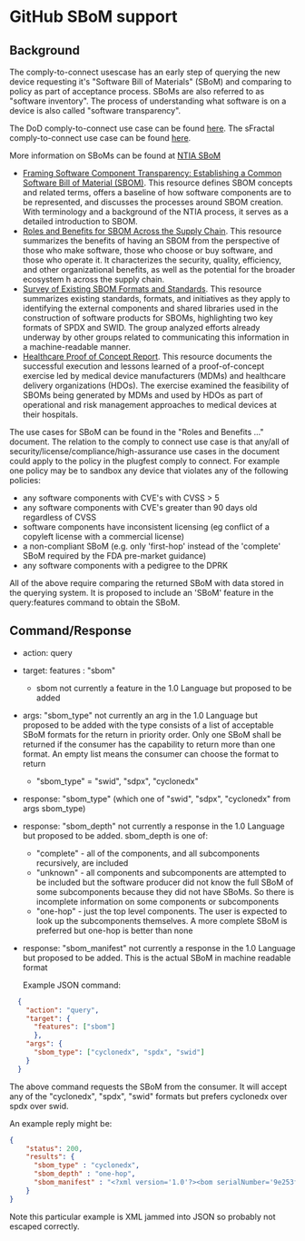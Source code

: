 # GitHub SBoM support

## Background

The comply-to-connect usescase has an early step of querying the new device requesting it's "Software Bill of Materials" (SBoM) and comparing to policy as part of acceptance process. SBoMs are also referred to as "software inventory". The process of understanding what software is on a device is also called "software transparency".

The DoD comply-to-connect use case can be found [here](uc-A-comply-to-connect.md). The sFractal comply-to-connect use case can be found [here](uc-sFractal-IoT-C2C.md).

More information on SBoMs can be found at [NTIA SBoM](https://www.ntia.gov/SBOM)
* [Framing Software Component Transparency: Establishing a Common Software Bill of Material (SBOM)](https://www.ntia.gov/files/ntia/publications/framingsbom_20191112.pdf). This resource defines SBOM concepts and related terms, offers a baseline of how software components are to be represented, and discusses the processes around SBOM creation. With terminology and a background of the NTIA process, it serves as a detailed introduction to SBOM.
* [Roles and Benefits for SBOM Across the Supply Chain](https://www.ntia.gov/files/ntia/publications/ntia_sbom_use_cases_roles_benefits-nov2019.pdf). This resource summarizes the benefits of having an SBOM from the perspective of those who make software, those who choose or buy software, and those who operate it. It characterizes the security, quality, efficiency, and other organizational benefits, as well as the potential for the broader ecosystem h across the supply chain.
* [Survey of Existing SBOM Formats and Standards](https://www.ntia.gov/files/ntia/publications/ntia_sbom_formats_and_standards_whitepaper_-_version_20191025.pdf). This resource summarizes existing standards, formats, and initiatives as they apply to identifying the external components and shared libraries used in the construction of software products for SBOMs, highlighting two key formats of SPDX and SWID. The group analyzed efforts already underway by other groups related to communicating this information in a machine-readable manner.
* [Healthcare Proof of Concept Report](https://www.ntia.gov/files/ntia/publications/ntia_sbom_healthcare_poc_report_2019_1001.pdf). This resource documents the successful execution and lessons learned of a proof-of-concept exercise led by medical device manufacturers (MDMs) and healthcare delivery organizations (HDOs). The exercise examined the feasibility of SBOMs being generated by MDMs and used by HDOs as part of operational and risk management approaches to medical devices at their hospitals.

The use cases for SBoM can be found in the "Roles and Benefits ..." document. The relation to the comply to connect use case is that any/all of security/license/compliance/high-assurance use cases in the document could apply to the policy in the plugfest comply to connect. For example one policy may be to sandbox any device that violates any of the following policies:
- any software components with CVE's with CVSS > 5
- any software components with CVE's greater than 90 days old regardless of CVSS
- software components have inconsistent licensing (eg conflict of a copyleft license with a commercial license)
- a non-compliant SBoM (e.g. only 'first-hop' instead of the 'complete' SBoM required by the FDA pre-market guidance)
- any software components with a pedigree to the DPRK

All of the above require comparing the returned SBoM with data stored in the querying system. It is proposed to include an 'SBoM' feature in the query:features command to obtain the SBoM.

## Command/Response

- action: query
- target: features : "sbom"
  * sbom not currently a feature in the 1.0 Language but proposed to be added
- args: "sbom_type" not currently an arg in the 1.0 Language but proposed to be added with the type consists of a list of acceptable SBoM formats for the return in priority order. Only one SBoM shall be returned if the consumer has the capability to return more than one format. An empty list means the consumer can choose the format to return
  * "sbom_type" = "swid", "sdpx", "cyclonedx"
- response: "sbom_type" (which one of "swid", "sdpx", "cyclonedx" from args sbom_type)
- response: "sbom_depth" not currently a response in the 1.0 Language but proposed to be added. sbom_depth is one of:
  * "complete" - all of the components, and all subcomponents recursively, are included
  * "unknown" - all components and subcomponents are attempted to be included but the software producer did not know the full SBoM of some subcomponents because they did not have SBoMs. So there is incomplete information on some components or subcomponents
  * "one-hop" - just the top level components. The user is expected to look up the subcomponents themselves. A more complete SBoM is preferred but one-hop is better than none
- response: "sbom_manifest" not currently a response in the 1.0 Language but proposed to be added. This is the actual SBoM in machine readable format

  Example JSON command:
```JSON
  {
    "action": "query",
    "target": {
      "features": ["sbom"]
      },
    "args": {
      "sbom_type": ["cyclonedx", "spdx", "swid"]
    }
  }
```
The above command requests the SBoM from the consumer. It will accept any of the "cyclonedx", "spdx", "swid" formats but prefers cyclonedx over spdx over swid.

An example reply might be:
```JSON
{
    "status": 200,
    "results": {
      "sbom_type" : "cyclonedx",
      "sbom_depth" : "one-hop",
      "sbom_manifest" : "<?xml version='1.0'?><bom serialNumber='9e253f92-4e1c-497e-8f87-50730d24f18a' xmlns='http://cyclonedx.org/schema/bom/1.1'><components><component type='library'><description>Nerves System BR - Buildroot based build platform for Nerves Systems</description><hashes><hash alg='SHA-256'>e3fda6bc49f8e3662d37355aad88c0839296597c0b6f6653d21967db1890b038</hash></hashes><licenses><license><id>Apache-2.0</id></license><license><name>GPLv2</name></license></licenses><name>nerves_system_br</name><purl>pkg:hex/nerves_system_br@1.9.5</purl><version>1.9.5</version></component><component type='library'><description>Nerves - Create firmware for embedded devices like Raspberry Pi, BeagleBone Black, and more</description><hashes><hash alg='SHA-256'>07079342db3a03d19694118a93f220359fbd94b6e174b98d1ea2709db9e81da9</hash></hashes><licenses><license><id>Apache-2.0</id></license></licenses><name>nerves</name><purl>pkg:hex/nerves@1.5.1</purl><version>1.5.1</version></component><component type='library'><description>Socket handling library for Elixir</description><hashes><hash alg='SHA-256'>98a2ab20ce17f95fb512c5cadddba32b57273e0d2dba2d2e5f976c5969d0c632</hash></hashes><licenses><license><id>WTFPL</id></license></licenses><name>socket</name><purl>pkg:hex/socket@0.3.13</purl><version>0.3.13</version></component><component type='library'><description>Read and write to U-Boot environment blocks</description><hashes><hash alg='SHA-256'>b01e3ec0973e99473234f27839e29e63b5b81eba6a136a18a78d049d4813d6c5</hash></hashes><licenses><license><id>Apache-2.0</id></license></licenses><name>uboot_env</name><purl>pkg:hex/uboot_env@0.1.1</purl><version>0.1.1</version></component><component type='library'><description>Nerves Toolchain CTNG - Toolchain Platform</description><hashes><hash alg='SHA-256'>452f8589c1a58ac787477caab20a8cfc6671e345837ccc19beefe49ae35ba983</hash></hashes><licenses><license><id>Apache-2.0</id></license></licenses><name>nerves_toolchain_ctng</name><purl>pkg:hex/nerves_toolchain_ctng@1.6.0</purl><version>1.6.0</version></component><component type='library'><description>A ring buffer backend for Elixir Logger with IO streaming.</description><hashes><hash alg='SHA-256'>b1baddc269099b2afe2ea3a87b8e2b71e57331c0000038ae55090068aac679db</hash></hashes><licenses><license><id>Apache-2.0</id></license></licenses><name>ring_logger</name><purl>pkg:hex/ring_logger@0.8.0</purl><version>0.8.0</version></component><component type='library'><description>Nerves System Linter - Lint Nerves System Defconfigs.</description><hashes><hash alg='SHA-256'>84e0f63c8ac196b16b77608bbe7df66dcf352845c4e4fb394bffd2b572025413</hash></hashes><licenses><license><id>Apache-2.0</id></license></licenses><name>nerves_system_linter</name><purl>pkg:hex/nerves_system_linter@0.3.0</purl><version>0.3.0</version></component><component type='library'><description>DNS library for Elixir using `inet_dns` module."
    }
}
```
Note this particular example is XML jammed into JSON so probably not escaped correctly.

